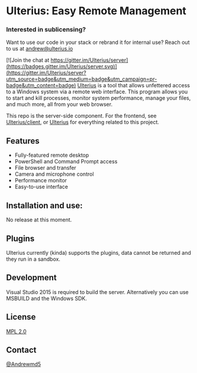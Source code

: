 # Ulterius: Easy Remote Management


### Interested in sublicensing? 

Want to use our code in your stack or rebrand it for internal use? Reach out to us at andrew@ulterius.io

[![Join the chat at https://gitter.im/Ulterius/server](https://badges.gitter.im/Ulterius/server.svg)](https://gitter.im/Ulterius/server?utm_source=badge&utm_medium=badge&utm_campaign=pr-badge&utm_content=badge)
[Ulterius][Ulterius site] is a tool that allows unfettered access to a Windows system via a remote web interface. This program allows you to start and kill processes, monitor system performance, manage your files, and much more, all from your web browser.

This repo is the server-side component. For the frontend, see [Ulterius/client], or [Ulterius] for everything related to this project.

Features
----
  - Fully-featured remote desktop
  - PowerShell and Command Prompt access
  - File browser and transfer
  - Camera and microphone control
  - Performance monitor
  - Easy-to-use interface

Installation and use:
----
No release at this moment. 

Plugins
----
Ulterius currently (kinda) supports the plugins, data cannot be returned and they run in a sandbox. 

Development
----
Visual Studio 2015 is required to build the server. Alternatively you can use MSBUILD and the Windows SDK.

License
----

[MPL 2.0]

Contact
----
[@Andrewmd5]

   [Ulterius site]: <https://ulterius.xyz/>
   [Ulterius/Client]: <https://github.com/Ulterius/client>
   [Ulterius]: <https://github.com/Ulterius>
   [MPL 2.0]: <https://www.mozilla.org/en-US/MPL/2.0/>
   [@Andrewmd5]: <https://twitter.com/Andrewmd5>
